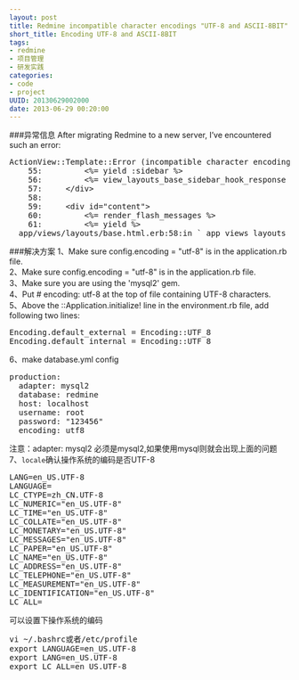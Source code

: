 ```yaml
---
layout: post
title: Redmine incompatible character encodings "UTF-8 and ASCII-8BIT"
short_title: Encoding UTF-8 and ASCII-8BIT
tags: 
- redmine
- 项目管理
- 研发实践
categories:
- code
- project
UUID: 20130629002000
date: 2013-06-29 00:20:00
---
```


###异常信息
After migrating Redmine to a new server, I’ve encountered such an error:
<pre id="ruby">
ActionView::Template::Error (incompatible character encodings: ASCII-8BIT and UTF-8):
    55:         &lt;%= yield :sidebar %&gt;
    56:         &lt;%= view_layouts_base_sidebar_hook_response %&gt;
    57:     &lt;/div&gt;
    58: 
    59:     &lt;div id="content"&gt;
    60:         &lt;%= render_flash_messages %&gt;
    61:         &lt;%= yield %&gt;
  app/views/layouts/base.html.erb:58:in `_app_views_layouts_base_html_erb__1607427593261861101_37006840
</pre>

###解决方案
1、Make sure config.encoding = "utf-8" is in the application.rb file.<br>
2、Make sure config.encoding = "utf-8" is in the application.rb file.<br>
3、Make sure you are using the 'mysql2' gem.<br>
4、Put # encoding: utf-8 at the top of file containing UTF-8 characters.<br>
5、Above the <App Name>::Application.initialize! line in the environment.rb file, add following two lines:
<pre id="bash">
Encoding.default_external = Encoding::UTF_8
Encoding.default_internal = Encoding::UTF_8
</pre>
6、make database.yml config 
<pre id="bash">
production:
  adapter: mysql2
  database: redmine
  host: localhost
  username: root
  password: "123456"
  encoding: utf8
</pre>
注意：adapter: mysql2 必须是mysql2,如果使用mysql则就会出现上面的问题
7、<code>locale</code>确认操作系统的编码是否UTF-8
<pre id="bash">
LANG=en_US.UTF-8
LANGUAGE=
LC_CTYPE=zh_CN.UTF-8
LC_NUMERIC="en_US.UTF-8"
LC_TIME="en_US.UTF-8"
LC_COLLATE="en_US.UTF-8"
LC_MONETARY="en_US.UTF-8"
LC_MESSAGES="en_US.UTF-8"
LC_PAPER="en_US.UTF-8"
LC_NAME="en_US.UTF-8"
LC_ADDRESS="en_US.UTF-8"
LC_TELEPHONE="en_US.UTF-8"
LC_MEASUREMENT="en_US.UTF-8"
LC_IDENTIFICATION="en_US.UTF-8"
LC_ALL=
</pre>
可以设置下操作系统的编码
<pre id="bash">
vi ~/.bashrc或者/etc/profile
export LANGUAGE=en_US.UTF-8
export LANG=en_US.UTF-8
export LC_ALL=en_US.UTF-8
</pre>

